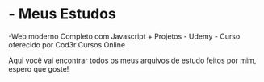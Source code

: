 # - Meus Estudos
 -Web moderno Completo com Javascript + Projetos - Udemy - Curso oferecido por Cod3r Cursos Online

Aqui você vai encontrar todos os meus arquivos de estudo feitos por mim, espero que goste!
